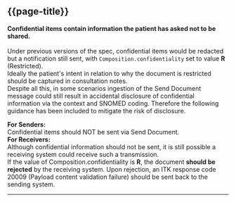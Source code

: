 ## {{page-title}}

<strong>Confidential items contain information the patient has asked not to be shared.</strong>
<br><br>
Under previous versions of the spec, confidential items would be redacted but a notification still sent, with <code>Composition.confidentiality</code> set to value <strong>R</strong> (Restricted). 
<br>
Ideally the patient's intent in relation to why the document is restricted should be captured in consultation notes.
<br>
Despite all this, in some scenarios ingestion of the Send Document message could still result in accidental disclosure of confidential information via the context and SNOMED coding. 
Therefore the following guidance has been included to mitigate the risk of disclosure.

<div class="nhsd-a-box nhsd-a-box--bg-light-yellow nhsd-!t-margin-bottom-6 nhsd-t-body">
    <b>For Senders:</b><br>
    Confidential items should NOT be sent via Send Document. 
</div>

<div class="nhsd-a-box nhsd-a-box--bg-light-yellow nhsd-!t-margin-bottom-6 nhsd-t-body">
    <b>For Receivers:</b><br>
    Although confidential information should not be sent, it is still possible a receiving system could receive such a transmission. 
    <br>
    If the value of Composition.confidentiality is <strong>R</strong>, the document <strong>should be rejected</strong> by the receiving system. 
    Upon rejection, an ITK response code 20009 (Payload content validation failure) should be sent back to the sending system.
</div>

---
